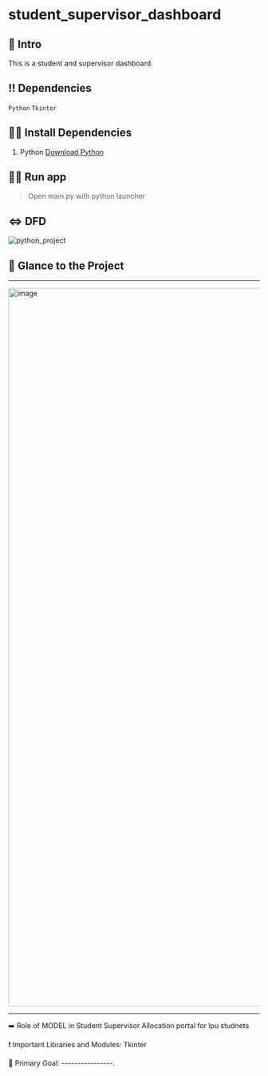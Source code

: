 # student_supervisor_dashboard

## 📃 Intro
This is a student and supervisor dashboard.


## ‼ Dependencies

`Python` `Tkinter`


## 👩‍💻 Install Dependencies

1. Python
<a href="https://www.python.org/downloads/" target="_blank">Download Python</a>


## 🏃‍♂️ Run app

> Open main.py with python launcher


## ⇔ DFD
![python_project]()


## 👀 Glance to the Project
____
<img width="1440" alt="image" src="https://user-images.githubusercontent.com/71517975/201534514-0d4bd665-2227-496c-b91c-4331318d1160.png">

____

➡️ Role of MODEL in Student Supervisor Allocation portal for lpu studnets

❗ Important Libraries and Modules: Tkinter

🎯 Primary Goal: ----------------.
